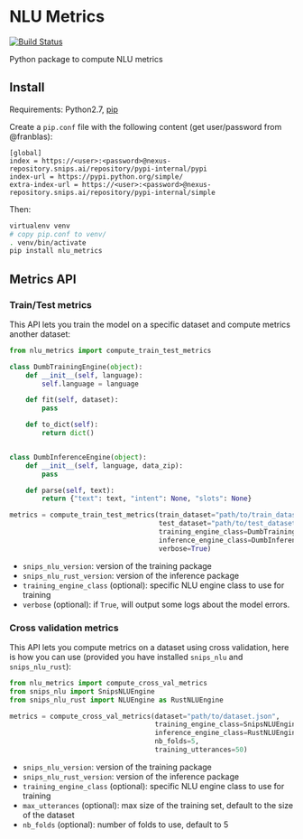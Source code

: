 # NLU Metrics

[![Build Status](https://jenkins2.snips.ai/buildStatus/icon?job=SDK/asr-lm-adaptation/develop)](https://jenkins2.snips.ai/job/SDK/job/asr-lm-adaptation/view/Branches/job/develop)

Python package to compute NLU metrics

## Install
Requirements: Python2.7, [pip](https://pip.pypa.io/en/stable/installing/)

Create a `pip.conf` file with the following content (get user/password from @franblas): 
    
```config
[global]
index = https://<user>:<password>@nexus-repository.snips.ai/repository/pypi-internal/pypi
index-url = https://pypi.python.org/simple/
extra-index-url = https://<user>:<password>@nexus-repository.snips.ai/repository/pypi-internal/simple
```

Then:

```bash
virtualenv venv
# copy pip.conf to venv/
. venv/bin/activate
pip install nlu_metrics
```

## Metrics API

### Train/Test metrics

This API lets you train the model on a specific dataset and compute metrics another dataset:

```python
from nlu_metrics import compute_train_test_metrics

class DumbTrainingEngine(object):
    def __init__(self, language):
        self.language = language

    def fit(self, dataset):
        pass

    def to_dict(self):
        return dict()


class DumbInferenceEngine(object):
    def __init__(self, language, data_zip):
        pass

    def parse(self, text):
        return {"text": text, "intent": None, "slots": None}

metrics = compute_train_test_metrics(train_dataset="path/to/train_dataset.json", 
                                     test_dataset="path/to/test_dataset.json",
                                     training_engine_class=DumbTrainingEngine,
                                     inference_engine_class=DumbInferenceEngine,
                                     verbose=True)
```

- `snips_nlu_version`: version of the training package
- `snips_nlu_rust_version`: version of the inference package
- `training_engine_class` (optional): specific NLU engine class to use for training
- `verbose` (optional): if `True`, will output some logs about the model errors.

### Cross validation metrics

This API lets you compute metrics on a dataset using cross validation, here is how you can use (provided you have installed `snips_nlu` and `snips_nlu_rust`):

```python
from nlu_metrics import compute_cross_val_metrics
from snips_nlu import SnipsNLUEngine
from snips_nlu_rust import NLUEngine as RustNLUEngine

metrics = compute_cross_val_metrics(dataset="path/to/dataset.json",
                                    training_engine_class=SnipsNLUEngine,
                                    inference_engine_class=RustNLUEngine,
                                    nb_folds=5,
                                    training_utterances=50)
```
- `snips_nlu_version`: version of the training package
- `snips_nlu_rust_version`: version of the inference package
- `training_engine_class` (optional): specific NLU engine class to use for training
- `max_utterances` (optional): max size of the training set, default to the size of the dataset
- `nb_folds` (optional): number of folds to use, default to 5